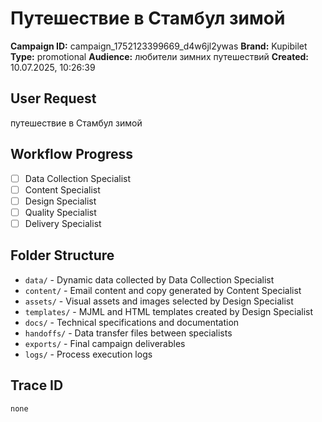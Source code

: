 # Путешествие в Стамбул зимой

**Campaign ID:** campaign_1752123399669_d4w6jl2ywas
**Brand:** Kupibilet
**Type:** promotional
**Audience:** любители зимних путешествий
**Created:** 10.07.2025, 10:26:39

## User Request
путешествие в Стамбул зимой

## Workflow Progress
- [ ] Data Collection Specialist
- [ ] Content Specialist  
- [ ] Design Specialist
- [ ] Quality Specialist
- [ ] Delivery Specialist

## Folder Structure

- `data/` - Dynamic data collected by Data Collection Specialist
- `content/` - Email content and copy generated by Content Specialist
- `assets/` - Visual assets and images selected by Design Specialist
- `templates/` - MJML and HTML templates created by Design Specialist
- `docs/` - Technical specifications and documentation
- `handoffs/` - Data transfer files between specialists
- `exports/` - Final campaign deliverables
- `logs/` - Process execution logs

## Trace ID
`none`
